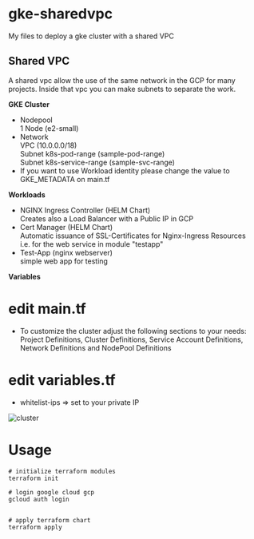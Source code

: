 # gke-sharedvpc
My files to deploy a gke cluster with a shared VPC

## Shared VPC
A shared vpc allow the use of the same network in the GCP for many projects.
Inside that vpc you can make subnets to separate the work.

**GKE Cluster**

- Nodepool<br />
  1 Node (e2-small)
- Network<br />
  VPC (10.0.0.0/18)<br />
  Subnet k8s-pod-range (sample-pod-range)<br />
  Subnet k8s-service-range (sample-svc-range)<br />
- If you want to use Workload identity please change the value to GKE_METADATA on main.tf

**Workloads**

- NGINX Ingress Controller (HELM Chart)<br />
  Creates also a Load Balancer with a Public IP in GCP
- Cert Manager (HELM Chart)<br />
  Automatic issuance of SSL-Certificates for Nginx-Ingress Resources<br />
  i.e. for the web service in module "testapp"
- Test-App (nginx webserver)<br />
  simple web app for testing

**Variables**

# edit main.tf
- To customize the cluster adjust the following sections to your needs: Project Definitions, Cluster Definitions, Service Account Definitions, Network Definitions and NodePool Definitions 

# edit variables.tf
- whitelist-ips => set to your private IP


![cluster](docs/images/cluster.png)

# Usage

```
# initialize terraform modules
terraform init

# login google cloud gcp
gcloud auth login


# apply terraform chart
terraform apply
```